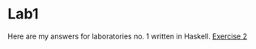 # Lab1
Here are my answers for laboratories no. 1 written in Haskell.
<a href="https://github.com/LucasJezap/FunctionalProgramming/tree/master/lab1/ex2.hs"> Exercise 2
